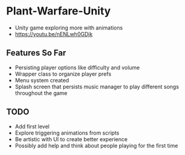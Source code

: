 # Plant-Warfare-Unity
- Unity game exploring more with animations
- https://youtu.be/nENLwh0GDjk
## Features So Far
- Persisting player options like difficulty and volume
- Wrapper class to organize player prefs
- Menu system created
- Splash screen that persists music manager to play different songs throughout the game

## TODO
- Add first level
- Explore triggering animations from scripts
- Be artistic with UI to create better experience
- Possibly add help and think about people playing for the first time

